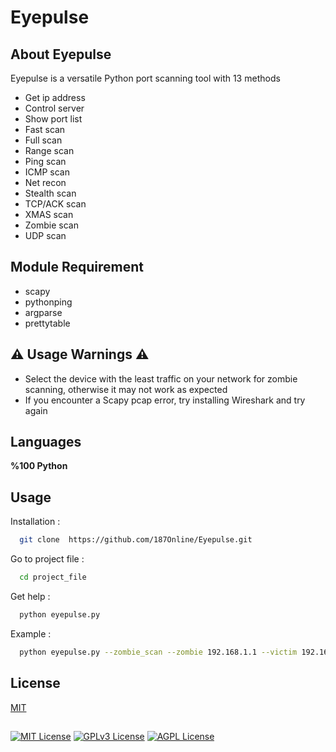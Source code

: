 #                                  Eyepulse 

## About Eyepulse  
Eyepulse is a versatile Python port scanning tool with 13 methods
* Get ip address
* Control server 
* Show port list 
* Fast scan
* Full scan
* Range scan
* Ping scan
* ICMP scan
* Net recon
* Stealth scan
* TCP/ACK scan
* XMAS scan
* Zombie scan
* UDP scan


## Module Requirement
* scapy 
* pythonping  
* argparse 
* prettytable 

## ⚠️ Usage Warnings ⚠️
* Select the device with the least traffic on your network for zombie scanning, otherwise it may  not work as expected
* If you encounter a Scapy pcap error, try installing Wireshark and try again

## Languages

**%100 Python**

## Usage

Installation :

```bash
  git clone  https://github.com/187Online/Eyepulse.git

```

Go to project file :

```bash
  cd project_file
```

Get help :

```bash
  python eyepulse.py 
```

Example :

```bash
  python eyepulse.py --zombie_scan --zombie 192.168.1.1 --victim 192.168.1.99
```
## License

[MIT](https://choosealicense.com/licenses/mit/)

## 

[![MIT License](https://img.shields.io/badge/License-MIT-green.svg)](https://choosealicense.com/licenses/mit/)
[![GPLv3 License](https://img.shields.io/badge/License-GPL%20v3-yellow.svg)](https://opensource.org/licenses/)
[![AGPL License](https://img.shields.io/badge/license-AGPL-blue.svg)](http://www.gnu.org/licenses/agpl-3.0)

